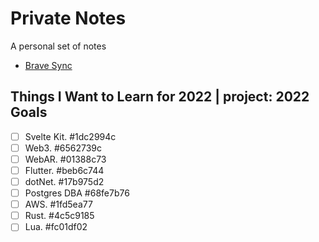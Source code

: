 # Private Notes

A personal set of notes 

-   [Brave Sync](brave_sync)

## Things I Want to Learn for 2022 | project: 2022 Goals

* [ ] Svelte Kit.  #1dc2994c
* [ ] Web3.  #6562739c
* [ ] WebAR.  #01388c73
* [ ] Flutter.  #beb6c744
* [ ] dotNet.  #17b975d2
* [ ] Postgres DBA  #68fe7b76
* [ ] AWS.  #1fd5ea77
* [ ] Rust.  #4c5c9185
* [ ] Lua.  #fc01df02
